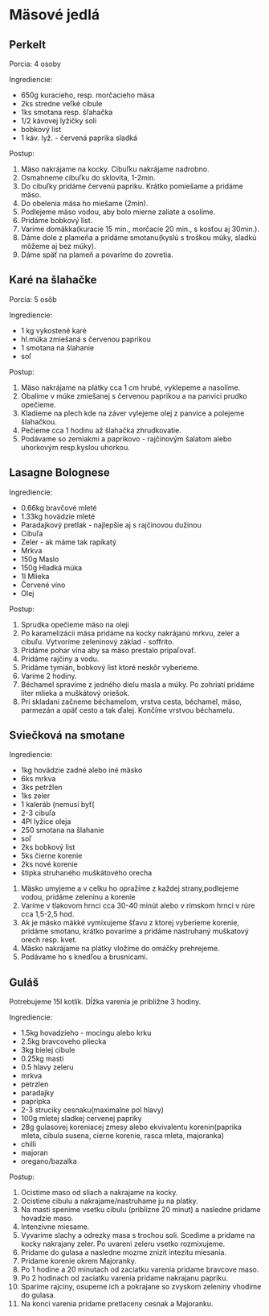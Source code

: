 # Mäsové jedlá

## Perkelt

Porcia: 4 osoby

Ingrediencie:

* 650g kuracieho, resp. morčacieho mäsa
* 2ks stredne veľké cibule
* 1ks smotana resp. šľahačka
* 1/2 kávovej lyžičky soli
* bobkový list
* 1 káv. lyž. - červená paprika sladká

Postup:

1. Mäso nakrájame na kocky. Cibuľku nakrájame nadrobno. 
2. Osmahneme cibuľku do sklovita, 1-2min.
3. Do cibuľky pridáme červenú papriku. Krátko pomiešame a pridáme mäso.
4. Do obelenia mäsa ho miešame (2min).
5. Podlejeme mäso vodou, aby bolo mierne zaliate a osolíme. 
6. Pridáme bobkový list. 
7. Varíme domäkka(kuracie 15 min., morčacie 20 min., s kosťou aj 30min.).
8. Dáme dole z plameňa a pridáme smotanu(kyslú s troškou múky, sladkú môžeme aj bez múky).
9. Dáme späť na plameň a povaríme do zovretia.   


## Karé na šlahačke 
 
Porcia: 5 osôb 

Ingrediencie:

* 1 kg vykostené karé
* hl.múka zmiešaná s červenou paprikou
* 1 smotana na šlahanie
* soľ

Postup:

1. Mäso nakrájame na plátky cca 1 cm hrubé, vyklepeme a nasolíme.
2. Obalime v múke zmiešanej s červenou paprikou a na panvici prudko opečieme.
3. Kladieme na plech kde na záver vylejeme olej z panvice a polejeme šlahačkou.
4. Pečieme cca 1 hodinu až šlahačka zhrudkovatie.
5. Podávame so zemiakmi a paprikovo - rajčinovým šalatom alebo uhorkovým resp.kyslou uhorkou. 

## Lasagne Bolognese

Ingrediencie:

* 0.66kg bravčové mleté
* 1.33kg hovädzie mleté
* Paradajkový pretlak - najlepšie aj s rajčinovou dužinou
* Cibuľa
* Zeler - ak máme tak rapíkatý
* Mrkva
* 150g Maslo
* 150g Hladká múka
* 1l Mlieka
* Červené víno
* Olej

Postup:

1. Sprudka opečieme mäso na oleji
1. Po karamelizácii mäsa pridáme na kocky nakrájanú mrkvu, zeler a cibuľu. Vytvoríme zeleninový základ - soffrito.
1. Pridáme pohar vína aby sa mäso prestalo pripaľovať.
1. Pridáme rajčiny a vodu.
1. Pridáme tymián, bobkový list ktoré neskôr vyberieme.
1. Varíme 2 hodiny.
1. Béchamel spravíme z jedného dielu masla a múky. Po zohriatí pridáme liter mlieka a muškátový oriešok.
1. Pri skladaní začneme béchamelom, vrstva cesta, béchamel, mäso, parmezán a opäť cesto a tak ďalej. Končíme vrstvou béchamelu.

## Sviečková na smotane

Ingrediencie:

* 1kg hovädzie zadné alebo iné mäsko
* 6ks mrkva
* 3ks petržlen
* 1ks zeler
* 1 kaleráb (nemusí byť(
* 2-3 cibuľa
* 4Pl lyžice oleja
* 250 smotana na šlahanie
* soľ
* 2ks bobkový list
* 5ks čierne korenie
* 2ks nové korenie
* štipka struhaného muškátového orecha 

1. Mäsko umyjeme a v celku ho opražíme z každej strany,podlejeme vodou, pridáme zeleninu a korenie
2. Varíme v tlakovom hrnci cca 30-40 minút alebo v rímskom hrnci v rúre cca 1,5-2,5 hod.
3. Ak je mäsko mäkké vymixujeme šťavu z ktorej vyberieme korenie, pridáme smotanu, krátko povaríme a pridáme nastruhaný muškatový orech resp. kvet.
4. Mäsko nakrájame na plátky vložíme do omáčky prehrejeme.
5. Podávame ho s knedľou a brusnicami.


## Guláš

Potrebujeme 15l kotlík. Dĺžka varenia je približne 3 hodiny.

Ingrediencie: 

* 1.5kg hovadzieho - mocingu alebo krku
* 2.5kg bravcoveho pliecka
* 3kg bielej cibule
* 0.25kg masti
* 0.5 hlavy zeleru
* mrkva
* petrzlen
* paradajky
* papripka
* 2-3 struciky cesnaku(maximalne pol hlavy)
* 100g mletej sladkej cervenej papriky
* 28g gulasovej koreniacej zmesy alebo ekvivalentu korenin(paprika mleta, cibula susena, cierne korenie, rasca mleta, majoranka)
* chilli
* majoran
* oregano/bazalka

Postup:

1. Ocistime maso od sliach a nakrajame na kocky.
1. Ocistime cibulu a nakrajame/nastruhame ju na platky.
1. Na masti spenime vsetku cibulu (priblizne 20 minut) a nasledne pridame hovadzie maso.
1. Intenzivne miesame.
1. Vyvarime slachy a odrezky masa s trochou soli. Scedime a pridame na kocky nakrajany zeler. Po uvareni zeleru vsetko rozmixujeme.
1. Pridame do gulasa a nasledne mozme znizit intezitu miesania.
1. Pridame korenie okrem Majoranky.
1. Po 1 hodine a 20 minutach od zaciatku varenia pridame bravcove maso.
1. Po 2 hodinach od zaciatku varenia pridame nakrajanu papriku.
1. Sparime rajciny, osupeme ich a pokrajane so zvyskom zeleniny vhodime do gulasa.
1. Na konci varenia pridame pretlaceny cesnak a Majoranku.
